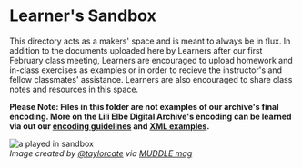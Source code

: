 # Learner's Sandbox

This directory acts as a makers' space and is meant to always be in flux. In addition to the documents uploaded here by Learners after our first February class meeting, Learners are encouraged to upload homework and in-class exercises as examples or in order to recieve the instructor's and fellow classmates' assistance. Learners are also encouraged to share class notes and resources in this space.  
  
  **Please Note: Files in this folder are not examples of our archive's final encoding. More on the Lili Elbe Digital Archive's encoding can be learned via out our [encoding guidelines](https://github.com/RJP43/LiliElbe_EngagedLearners/blob/master/ProjectDocs/encodingGuidelines.md) and [XML examples](https://github.com/RJP43/LiliElbe_EngagedLearners/tree/master/ProjectDocs/encodingExamples).**
  
  ![a played in sandbox](https://github.com/publishing-bitbytebit/MUDDLE/blob/master/PromotionalMaterials/Backyard/Sandbox/Sandbox_Reduced%20Whitespace.png "Image created by @taylorcate")  
  _Image created by [@taylorcate](https://github.com/taylorcate) via [MUDDLE mag](https://github.com/publishing-bitbytebit/MUDDLE)_  
